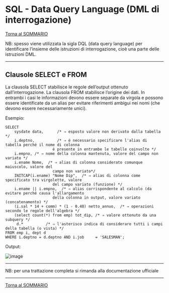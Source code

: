# SQL - Data Query Language (DML di interrogazione)

[Torna al SOMMARIO](https://github.com/pmarconcini/DB_Oracle_Corso_Base/blob/master/000_sommario.md)


NB: spesso viene utilizzata la sigla DQL (data query language) per identificare l’insieme delle istruzioni di interrogazione, cioè una parte delle istruzioni DML. 

-----------------------------------
## Clausole SELECT e FROM

La clausola SELECT stabilisce le regole dell’output ottenuto dall’interrogazione.
La clausola FROM stabilisce l’origine dei dati.
In entrambi i casi le informazioni devono essere separate da virgola e possono essere identificate da un alias per evitare riferimenti ambigui nei nomi (che devono essere necessariamente unici).

Esempio:

    SELECT
    	sysdate data,      /* ⇒ esposto valore non derivato dalla tabella */
    	i.deptno,          /* ⇒ è necessario specificare l'alias di tabella perché il nome di colonna 
                         è presente in entrambe le tabelle coinvolte */
    	i.empno, /* ⇒ nome della colonna mantenuta, valore del campo non variato */
    	i.ename Nome,  /* ⇒ alias di colonna considerato comunque maiuscolo, valore del	 
                         campo non variato*/
    	INITCAP(i.ename) "Nome Dip",  /* ⇒ alias di colonna come specificato tra virgolette, valore 
                         del campo variato (funzione) */
    	i.ename || i.empno,  /* ⇒ alias corrispondente al calcolo (da evitare perché causa l'allargamento 
                         della colonna in output, valore variato (concatenamento) */
    	(i.sal * 14 + comm) * (1 - 0.40) netto_annuo,  /* ⇒ operazioni secondo le regole dell'algebra */
    	(select count(*) from emp) tot_dip, /* ⇒ valore ottenuto da una subquery */
    	 d.*          /* ⇒ l'asterisco indica di considerare tutti i campi della tabella (o vista) */
    FROM emp i, dept d
    WHERE i.deptno = d.deptno AND i.job     = 'SALESMAN';

Output:

![image](https://github.com/pmarconcini/DB_Oracle_Corso_Base/assets/82878995/1a0b20e4-037d-47bf-8d1b-97bee003a094)


-----------------------------------

NB: per una trattazione completa si rimanda alla documentazione ufficiale

-----------------------------------
[Torna al SOMMARIO](https://github.com/pmarconcini/DB_Oracle_Corso_Base/blob/master/000_sommario.md)

